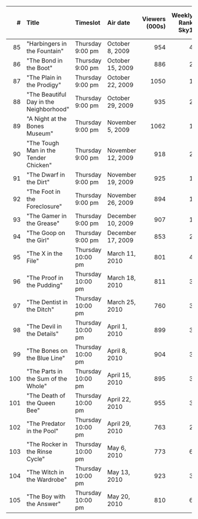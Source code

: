 |   # | Title                                   | Timeslot          | Air date          |   Viewers (000s) |   Weekly Rank Sky1 |   Weekly Rank Virgin Media |
|----:|:----------------------------------------|:------------------|:------------------|-----------------:|-------------------:|---------------------------:|
|  85 | "Harbingers in the Fountain"            | Thursday 9:00 pm  | October 8, 2009   |              954 |                  4 |                         10 |
|  86 | "The Bond in the Boot"                  | Thursday 9:00 pm  | October 15, 2009  |              886 |                  2 |                          6 |
|  87 | "The Plain in the Prodigy"              | Thursday 9:00 pm  | October 22, 2009  |             1050 |                  1 |                          6 |
|  88 | "The Beautiful Day in the Neighborhood" | Thursday 9:00 pm  | October 29, 2009  |              935 |                  2 |                         10 |
|  89 | "A Night at the Bones Museum"           | Thursday 9:00 pm  | November 5, 2009  |             1062 |                  1 |                          6 |
|  90 | "The Tough Man in the Tender Chicken"   | Thursday 9:00 pm  | November 12, 2009 |              918 |                  2 |                         10 |
|  91 | "The Dwarf in the Dirt"                 | Thursday 9:00 pm  | November 19, 2009 |              925 |                  1 |                         16 |
|  92 | "The Foot in the Foreclosure"           | Thursday 9:00 pm  | November 26, 2009 |              894 |                  1 |                         11 |
|  93 | "The Gamer in the Grease"               | Thursday 9:00 pm  | December 10, 2009 |              907 |                  1 |                          7 |
|  94 | "The Goop on the Girl"                  | Thursday 9:00 pm  | December 17, 2009 |              853 |                  2 |                          7 |
|  95 | "The X in the File"                     | Thursday 10:00 pm | March 11, 2010    |              801 |                  4 |                         16 |
|  96 | "The Proof in the Pudding"              | Thursday 10:00 pm | March 18, 2010    |              811 |                  3 |                         19 |
|  97 | "The Dentist in the Ditch"              | Thursday 10:00 pm | March 25, 2010    |              760 |                  3 |                         21 |
|  98 | "The Devil in the Details"              | Thursday 10:00 pm | April 1, 2010     |              899 |                  3 |                         15 |
|  99 | "The Bones on the Blue Line"            | Thursday 10:00 pm | April 8, 2010     |              904 |                  3 |                         13 |
| 100 | "The Parts in the Sum of the Whole"     | Thursday 10:00 pm | April 15, 2010    |              895 |                  3 |                         13 |
| 101 | "The Death of the Queen Bee"            | Thursday 10:00 pm | April 22, 2010    |              955 |                  3 |                         13 |
| 102 | "The Predator in the Pool"              | Thursday 10:00 pm | April 29, 2010    |              763 |                  2 |                         20 |
| 103 | "The Rocker in the Rinse Cycle"         | Thursday 10:00 pm | May 6, 2010       |              773 |                  6 |                         25 |
| 104 | "The Witch in the Wardrobe"             | Thursday 10:00 pm | May 13, 2010      |              923 |                  3 |                         13 |
| 105 | "The Boy with the Answer"               | Thursday 10:00 pm | May 20, 2010      |              810 |                  6 |                         17 |